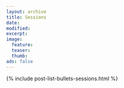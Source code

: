 ```yaml
---
layout: archive
title: Sessions
date:
modified:
excerpt:
image:
  feature: 
  teaser: 
  thumb:
ads: false  
---
```


<div class="tiles">
{% include post-list-bullets-sessions.html %}
</div><!-- /.tiles -->